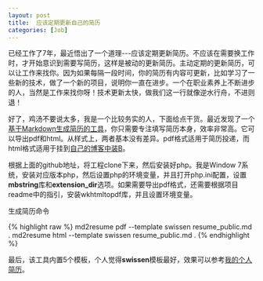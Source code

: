 ```yaml
---
layout: post
title:  应该定期更新自己的简历
categories: [Job]
---
```



已经工作了7年，最近悟出了一个道理---应该定期更新简历。不应该在需要换工作时，才开始意识到需要写简历，这样是被动的更新简历。主动定期的更新简历，可以让工作来找你。因为如果每隔一段时间，你的简历有内容可更新，比如学习了一些新的技术，做了一个新的项目，说明你一直在进步。一个在职业素养上不断进步的人，当然是工作来找你呀！技术更新太快，做我们这一行就像逆水行舟，不进则退！

好了，鸡汤不要说太多，我是一个比较务实的人，下面给点干货。最近发现了一个[基于Markdown生成简历的工具](https://github.com/there4/markdown-resume)，你只需要专注填写简历本身，效率非常高。它可以导出pdf和html。从样式上，两者基本没有差异。pdf格式适用于简历投递，而html格式适用于挂到[自己的博客中装B](/resume_public.html)。



根据上面的github地址，将工程clone下来，然后安装好php。我是Window 7系统，安装对应版本php，然后设置php的环境变量，并且打开php.ini配置，设置**mbstring**库和**extension_dir**选项。如果需要导出pdf格式，还需要根据项目readme中的指引，安装wkhtmltopdf库，并且设置环境变量。

生成简历命令


{% highlight raw %}
md2resume pdf --template swissen resume_public.md .
md2resume html --template swissen resume_public.md .
{% endhighlight %}

最后，该工具内置5个模板，个人觉得**swissen**模板最好，效果可以参考[我的个人简历](/resume_public.html)。
